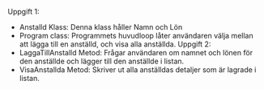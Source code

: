 Uppgift 1:
- Anstalld Klass: Denna klass håller Namn och Lön
- Program class: Programmets huvudloop låter användaren välja mellan att lägga till en anställd, och  visa alla anställda.
Uppgift 2:
- LaggaTillAnstalld Metod: Frågar användaren om namnet och lönen för den anställde och lägger till den anställde i listan.
- VisaAnstallda Metod: Skriver ut alla anställdas detaljer som är lagrade i listan.
